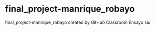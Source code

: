 # final_project-manrique_robayo
final_project-manrique_robayo created by GitHub Classroom
Ensayo siu 

